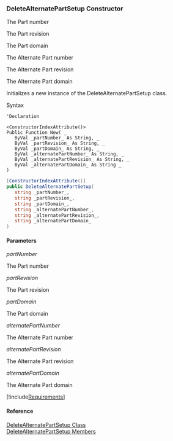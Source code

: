 ﻿### DeleteAlternatePartSetup Constructor

The Part number

The Part revision

The Part domain

The Alternate Part number

The Alternate Part revision

The Alternate Part domain

Initializes a new instance of the DeleteAlternatePartSetup class.

Syntax

```vbnet
'Declaration

<ConstructorIndexAttribute()>
Public Function New( _
   ByVal _partNumber_ As String, _
   ByVal _partRevision_ As String, _
   ByVal _partDomain_ As String, _
   ByVal _alternatePartNumber_ As String, _
   ByVal _alternatePartRevision_ As String, _
   ByVal _alternatePartDomain_ As String _
)
```

```csharp
[ConstructorIndexAttribute()]
public DeleteAlternatePartSetup( 
   string _partNumber_,
   string _partRevision_,
   string _partDomain_,
   string _alternatePartNumber_,
   string _alternatePartRevision_,
   string _alternatePartDomain_
)
```

#### Parameters

_partNumber_

The Part number

_partRevision_

The Part revision

_partDomain_

The Part domain

_alternatePartNumber_

The Alternate Part number

_alternatePartRevision_

The Alternate Part revision

_alternatePartDomain_

The Alternate Part domain

[!include[Requirements](../partials/requirements.md)]

#### Reference

[DeleteAlternatePartSetup Class](FChoice.Toolkits.Clarify~FChoice.Toolkits.Clarify.Logistics.DeleteAlternatePartSetup.md)  
[DeleteAlternatePartSetup Members](FChoice.Toolkits.Clarify~FChoice.Toolkits.Clarify.Logistics.DeleteAlternatePartSetup_members.md)